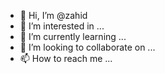 - 👋 Hi, I’m @zahid
- 👀 I’m interested in ...
- 🌱 I’m currently learning ...
- 💞️ I’m looking to collaborate on ...
- 📫 How to reach me ...

<!---
zahid3bd/zahid3bd is a ✨ special ✨ repository because its `README.md` (this file) appears on your GitHub profile.
You can click the Preview link to take a look at your changes.
--->
